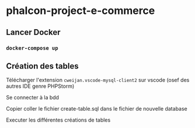 # phalcon-project-e-commerce

## Lancer Docker

### `docker-compose up`


## Création des tables

Télécharger l'extension `cweijan.vscode-mysql-client2` sur vscode (osef des autres IDE genre PHPStorm)

Se connecter à la bdd

Copier coller le fichier create-table.sql dans le fichier de nouvelle database

Executer les différentes créations de tables
